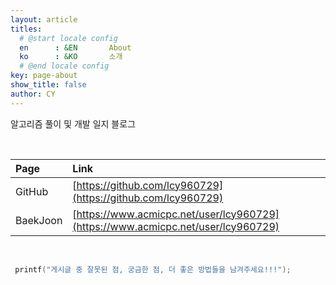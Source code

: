 ```yaml
---
layout: article
titles:
  # @start locale config
  en      : &EN       About
  ko      : &KO       소개
  # @end locale config
key: page-about
show_title: false
author: CY
---
```

<!-- sidebar:
  nav: start-docs -->
<!-- ![TeXt Theme](https://raw.githubusercontent.com/kitian616/jekyll-TeXt-theme/master/screenshots/TeXt-home.jpg) -->

알고리즘 풀이 및 개발 일지 블로그

<br>

Page | Link
:----- | :-----
GitHub | [https://github.com/lcy960729](https://github.com/lcy960729)
BaekJoon | [https://www.acmicpc.net/user/lcy960729](https://www.acmicpc.net/user/lcy960729)

<br>

```cpp
 printf("게시글 중 잘못된 점, 궁금한 점, 더 좋은 방법들을 남겨주세요!!!");
```